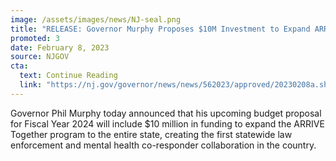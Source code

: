 ```yaml
---
image: /assets/images/news/NJ-seal.png
title: "RELEASE: Governor Murphy Proposes $10M Investment to Expand ARRIVE Together Law Enforcement-Mental Health Collaboration Statewide"
promoted: 3
date: February 8, 2023
source: NJGOV
cta:
  text: Continue Reading
  link: "https://nj.gov/governor/news/news/562023/approved/20230208a.shtml"
---
```


Governor Phil Murphy today announced that his upcoming budget proposal for Fiscal Year 2024 will include $10 million in funding to expand the ARRIVE Together program to the entire state, creating the first statewide law enforcement and mental health co-responder collaboration in the country.
